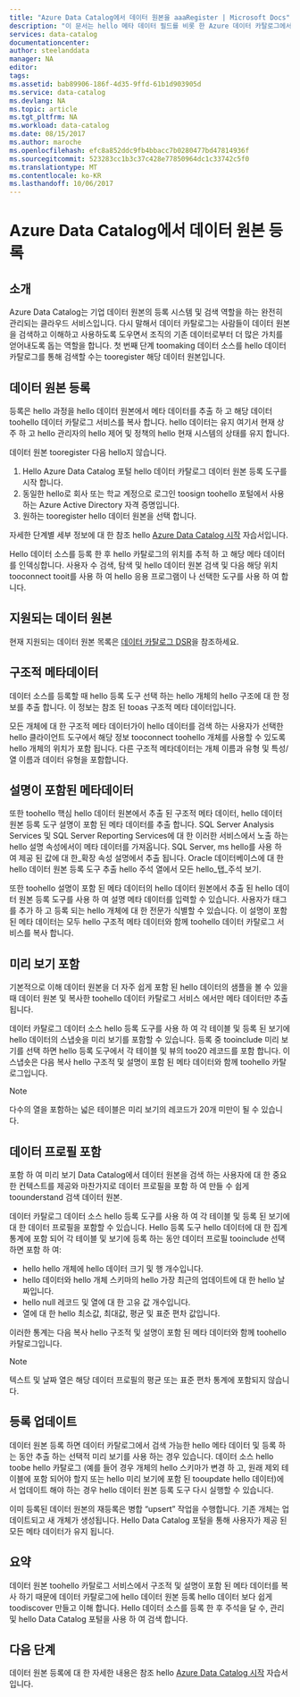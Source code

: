 ```yaml
---
title: "Azure Data Catalog에서 데이터 원본을 aaaRegister | Microsoft Docs"
description: "이 문서는 hello 메타 데이터 필드를 비롯 한 Azure 데이터 카탈로그에서 tooregister 데이터 원본을 등록 하는 동안 추출 하는 방법을 강조 표시 합니다."
services: data-catalog
documentationcenter: 
author: steelanddata
manager: NA
editor: 
tags: 
ms.assetid: bab89906-186f-4d35-9ffd-61b1d903905d
ms.service: data-catalog
ms.devlang: NA
ms.topic: article
ms.tgt_pltfrm: NA
ms.workload: data-catalog
ms.date: 08/15/2017
ms.author: maroche
ms.openlocfilehash: efc8a852ddc9fb4bbacc7b0280477bd47814936f
ms.sourcegitcommit: 523283cc1b3c37c428e77850964dc1c33742c5f0
ms.translationtype: MT
ms.contentlocale: ko-KR
ms.lasthandoff: 10/06/2017
---
```

# <a name="register-data-sources-in-azure-data-catalog"></a>Azure Data Catalog에서 데이터 원본 등록
## <a name="introduction"></a>소개
Azure Data Catalog는 기업 데이터 원본의 등록 시스템 및 검색 역할을 하는 완전히 관리되는 클라우드 서비스입니다. 다시 말해서 데이터 카탈로그는 사람들이 데이터 원본을 검색하고 이해하고 사용하도록 도우면서 조직의 기존 데이터로부터 더 많은 가치를 얻어내도록 돕는 역할을 합니다. 첫 번째 단계 toomaking 데이터 소스를 hello 데이터 카탈로그를 통해 검색할 수는 tooregister 해당 데이터 원본입니다.

## <a name="register-data-sources"></a>데이터 원본 등록
등록은 hello 과정을 hello 데이터 원본에서 메타 데이터를 추출 하 고 해당 데이터 toohello 데이터 카탈로그 서비스를 복사 합니다. hello 데이터는 유지 여기서 현재 상주 하 고 hello 관리자의 hello 제어 및 정책의 hello 현재 시스템의 상태를 유지 합니다.

데이터 원본 tooregister 다음 hello지 않습니다.
1. Hello Azure Data Catalog 포털 hello 데이터 카탈로그 데이터 원본 등록 도구를 시작 합니다. 
2. 동일한 hello로 회사 또는 학교 계정으로 로그인 toosign toohello 포털에서 사용 하는 Azure Active Directory 자격 증명입니다.
3. 원하는 tooregister hello 데이터 원본을 선택 합니다.

자세한 단계별 세부 정보에 대 한 참조 hello [Azure Data Catalog 시작](data-catalog-get-started.md) 자습서입니다.

Hello 데이터 소스를 등록 한 후 hello 카탈로그의 위치를 추적 하 고 해당 메타 데이터를 인덱싱합니다. 사용자 수 검색, 탐색 및 hello 데이터 원본 검색 및 다음 해당 위치 tooconnect tooit를 사용 하 여 hello 응용 프로그램이 나 선택한 도구를 사용 하 여 합니다.

## <a name="supported-data-sources"></a>지원되는 데이터 원본
현재 지원되는 데이터 원본 목록은 [데이터 카탈로그 DSR](data-catalog-dsr.md)을 참조하세요.

## <a name="structural-metadata"></a>구조적 메타데이터
데이터 소스를 등록할 때 hello 등록 도구 선택 하는 hello 개체의 hello 구조에 대 한 정보를 추출 합니다. 이 정보는 참조 된 tooas 구조적 메타 데이터입니다.

모든 개체에 대 한 구조적 메타 데이터가이 hello 데이터를 검색 하는 사용자가 선택한 hello 클라이언트 도구에서 해당 정보 tooconnect toohello 개체를 사용할 수 있도록 hello 개체의 위치가 포함 됩니다. 다른 구조적 메타데이터는 개체 이름과 유형 및 특성/열 이름과 데이터 유형을 포함합니다.

## <a name="descriptive-metadata"></a>설명이 포함된 메타데이터
또한 toohello 핵심 hello 데이터 원본에서 추출 된 구조적 메타 데이터, hello 데이터 원본 등록 도구 설명이 포함 된 메타 데이터를 추출 합니다. SQL Server Analysis Services 및 SQL Server Reporting Services에 대 한 이러한 서비스에서 노출 하는 hello 설명 속성에서이 메타 데이터를 가져옵니다. SQL Server, ms hello를 사용 하 여 제공 된 값에 대 한\_확장 속성 설명에서 추출 됩니다. Oracle 데이터베이스에 대 한 hello 데이터 원본 등록 도구 추출 hello 주석 열에서 모든 hello\_탭\_주석 보기.

또한 toohello 설명이 포함 된 메타 데이터의 hello 데이터 원본에서 추출 된 hello 데이터 원본 등록 도구를 사용 하 여 설명 메타 데이터를 입력할 수 있습니다. 사용자가 태그를 추가 하 고 등록 되는 hello 개체에 대 한 전문가 식별할 수 있습니다. 이 설명이 포함 된 메타 데이터는 모두 hello 구조적 메타 데이터와 함께 toohello 데이터 카탈로그 서비스를 복사 합니다.

## <a name="include-previews"></a>미리 보기 포함
기본적으로 이해 데이터 원본을 더 자주 쉽게 포함 된 hello 데이터의 샘플을 볼 수 있을 때 데이터 원본 및 복사한 toohello 데이터 카탈로그 서비스 에서만 메타 데이터만 추출 됩니다.

데이터 카탈로그 데이터 소스 hello 등록 도구를 사용 하 여 각 테이블 및 등록 된 보기에 hello 데이터의 스냅숏을 미리 보기를 포함할 수 있습니다. 등록 중 tooinclude 미리 보기를 선택 하면 hello 등록 도구에서 각 테이블 및 뷰의 too20 레코드를 포함 합니다. 이 스냅숏은 다음 복사 hello 구조적 및 설명이 포함 된 메타 데이터와 함께 toohello 카탈로그입니다.

> [!NOTE]
> 다수의 열을 포함하는 넓은 테이블은 미리 보기의 레코드가 20개 미만이 될 수 있습니다.
>
>

## <a name="include-data-profiles"></a>데이터 프로필 포함
포함 하 여 미리 보기 Data Catalog에서 데이터 원본을 검색 하는 사용자에 대 한 중요 한 컨텍스트를 제공와 마찬가지로 데이터 프로필을 포함 하 여 만들 수 쉽게 toounderstand 검색 데이터 원본.

데이터 카탈로그 데이터 소스 hello 등록 도구를 사용 하 여 각 테이블 및 등록 된 보기에 대 한 데이터 프로필을 포함할 수 있습니다. Hello 등록 도구 hello 데이터에 대 한 집계 통계에 포함 되어 각 테이블 및 보기에 등록 하는 동안 데이터 프로필 tooinclude 선택 하면 포함 하 여:

* hello hello 개체에 hello 데이터 크기 및 행 개수입니다.
* hello 데이터와 hello 개체 스키마의 hello 가장 최근의 업데이트에 대 한 hello 날짜입니다.
* hello null 레코드 및 열에 대 한 고유 값 개수입니다.
* 열에 대 한 hello 최소값, 최대값, 평균 및 표준 편차 값입니다.

이러한 통계는 다음 복사 hello 구조적 및 설명이 포함 된 메타 데이터와 함께 toohello 카탈로그입니다.

> [!NOTE]
> 텍스트 및 날짜 열은 해당 데이터 프로필의 평균 또는 표준 편차 통계에 포함되지 않습니다.
>
>

## <a name="update-registrations"></a>등록 업데이트
데이터 원본 등록 하면 데이터 카탈로그에서 검색 가능한 hello 메타 데이터 및 등록 하는 동안 추출 하는 선택적 미리 보기를 사용 하는 경우 있습니다. 데이터 소스 hello toobe hello 카탈로그 (예를 들어 경우 개체의 hello 스키마가 변경 하 고, 원래 제외 테이블에 포함 되어야 할지 또는 hello 미리 보기에 포함 된 tooupdate hello 데이터)에서 업데이트 해야 하는 경우 hello 데이터 원본 등록 도구 다시 실행할 수 있습니다.

이미 등록된 데이터 원본의 재등록은 병합 “upsert” 작업을 수행합니다. 기존 개체는 업데이트되고 새 개체가 생성됩니다. Hello Data Catalog 포털을 통해 사용자가 제공 된 모든 메타 데이터가 유지 됩니다.

## <a name="summary"></a>요약
데이터 원본 toohello 카탈로그 서비스에서 구조적 및 설명이 포함 된 메타 데이터를 복사 하기 때문에 데이터 카탈로그에 hello 데이터 원본 등록 hello 데이터 보다 쉽게 toodiscover 만들고 이해 합니다. Hello 데이터 소스를 등록 한 후 주석을 달 수, 관리 및 hello Data Catalog 포털을 사용 하 여 검색 합니다.

## <a name="next-steps"></a>다음 단계
데이터 원본 등록에 대 한 자세한 내용은 참조 hello [Azure Data Catalog 시작](data-catalog-get-started.md) 자습서입니다.
